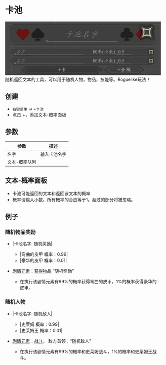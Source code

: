 # 卡池
![卡池](../../assets/deck.jpg)
随机返回文本的工具，可以用于随机人物，物品，技能等。Roguelike玩法！

## 创建
- `右键菜单` -> `+卡池`
- 点击 +，添加文本-概率面板

## 参数
| 参数 | 描述 |
| --- | ----------- |
| 名字 | 输入卡池名字 |
| 文本-概率队列 |  |

## 文本-概率面板
- 卡池可能返回的文本和返回该文本的概率
- 概率请输入小数，所有概率的合应等于1。超过的部分将被忽略。

## 例子

### 随机物品奖励
- |卡池名字: 随机奖励|
  - |弯曲的皮甲  概率：0.99|
  - |豪华的皮甲  概率：0.01| 

- [剧情元素](./act-element.html)：[获得物品](./act-element.html#获得物品) “随机奖励”

  - 在执行该剧情元素有99%的概率获得弯曲的皮甲，1%的概率获得豪华的皮甲。

### 随机人物
- |卡池名字: 随机敌人|
  - |史莱姆  概率：0.99|
  - |史莱姆王  概率：0.01| 

- [剧情元素](./act-element.html)：[战斗](./act-element.html#战斗)， 敌方首领：“随机敌人”
  - 在执行该剧情元素有99%的概率和史莱姆战斗，1%的概率和史莱姆王战斗。